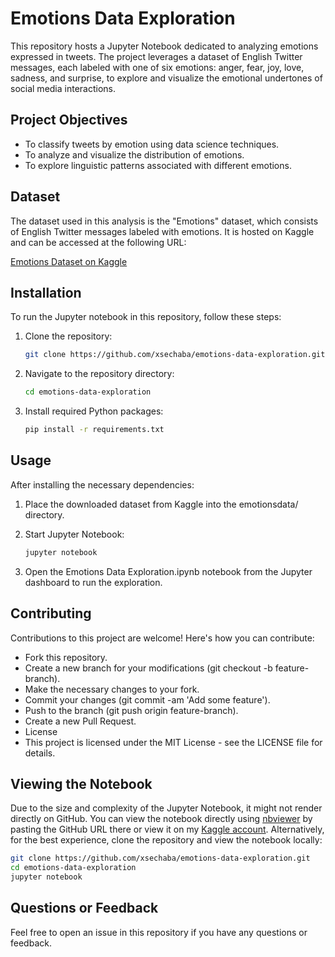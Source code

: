 # Emotions Data Exploration

This repository hosts a Jupyter Notebook dedicated to analyzing emotions expressed in tweets. The project leverages a dataset of English Twitter messages, each labeled with one of six emotions: anger, fear, joy, love, sadness, and surprise, to explore and visualize the emotional undertones of social media interactions.

## Project Objectives

- To classify tweets by emotion using data science techniques.
- To analyze and visualize the distribution of emotions.
- To explore linguistic patterns associated with different emotions.

## Dataset

The dataset used in this analysis is the "Emotions" dataset, which consists of English Twitter messages labeled with emotions. It is hosted on Kaggle and can be accessed at the following URL:

[Emotions Dataset on Kaggle](https://www.kaggle.com/datasets/nelgiriyewithana/emotions)

## Installation

To run the Jupyter notebook in this repository, follow these steps:

1. Clone the repository:
   ```bash
   git clone https://github.com/xsechaba/emotions-data-exploration.git

2. Navigate to the repository directory:
   ```bash
   cd emotions-data-exploration

3. Install required Python packages:
   ```bash
   pip install -r requirements.txt

## Usage

After installing the necessary dependencies:

1. Place the downloaded dataset from Kaggle into the emotionsdata/ directory.

2. Start Jupyter Notebook:
   ```bash
   jupyter notebook

3. Open the Emotions Data Exploration.ipynb notebook from the Jupyter dashboard to run the exploration.

## Contributing
Contributions to this project are welcome! Here's how you can contribute:

- Fork this repository.
- Create a new branch for your modifications (git checkout -b feature-branch).
- Make the necessary changes to your fork.
- Commit your changes (git commit -am 'Add some feature').
- Push to the branch (git push origin feature-branch).
- Create a new Pull Request.
- License
- This project is licensed under the MIT License - see the LICENSE file for details.

## Viewing the Notebook
Due to the size and complexity of the Jupyter Notebook, it might not render directly on GitHub. You can view the notebook directly using [nbviewer](https://nbviewer.jupyter.org/) by pasting the GitHub URL there or view it on my [Kaggle account]([https://nbviewer.jupyter.org/](https://www.kaggle.com/code/sechabamohlabeng/emotions-data-exploration)). Alternatively, for the best experience, clone the repository and view the notebook locally:
```bash
git clone https://github.com/xsechaba/emotions-data-exploration.git
cd emotions-data-exploration
jupyter notebook
```

## Questions or Feedback
Feel free to open an issue in this repository if you have any questions or feedback.

